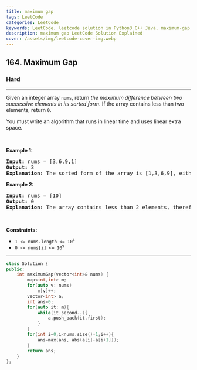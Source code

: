 ```yaml
---
title: maximum gap
tags: LeetCode
categories: LeetCode
keywords: LeetCode, leetcode solution in Python3 C++ Java, maximum-gap solution
description: maximum gap LeetCode Solution Explained
cover: /assets/img/leetcode-cover-img.webp
---
```



<h2>164. Maximum Gap</h2><h3>Hard</h3><hr><div><p>Given an integer array <code>nums</code>, return <em>the maximum difference between two successive elements in its sorted form</em>. If the array contains less than two elements, return <code>0</code>.</p>

<p>You must write an algorithm that runs in linear time and uses linear extra space.</p>

<p>&nbsp;</p>
<p><strong>Example 1:</strong></p>

<pre><strong>Input:</strong> nums = [3,6,9,1]
<strong>Output:</strong> 3
<strong>Explanation:</strong> The sorted form of the array is [1,3,6,9], either (3,6) or (6,9) has the maximum difference 3.
</pre>

<p><strong>Example 2:</strong></p>

<pre><strong>Input:</strong> nums = [10]
<strong>Output:</strong> 0
<strong>Explanation:</strong> The array contains less than 2 elements, therefore return 0.
</pre>

<p>&nbsp;</p>
<p><strong>Constraints:</strong></p>

<ul>
	<li><code>1 &lt;= nums.length &lt;= 10<sup>4</sup></code></li>
	<li><code>0 &lt;= nums[i] &lt;= 10<sup>9</sup></code></li>
</ul>
</div>

---




```cpp
class Solution {
public:
    int maximumGap(vector<int>& nums) {
        map<int,int> m;
        for(auto v: nums)
            m[v]++;
        vector<int> a;
        int ans=0;
        for(auto it: m){
            while(it.second--){
                a.push_back(it.first);
            }
        }
        for(int i=0;i<nums.size()-1;i++){
            ans=max(ans, abs(a[i]-a[i+1]));
        }
        return ans;
    }
};
```
